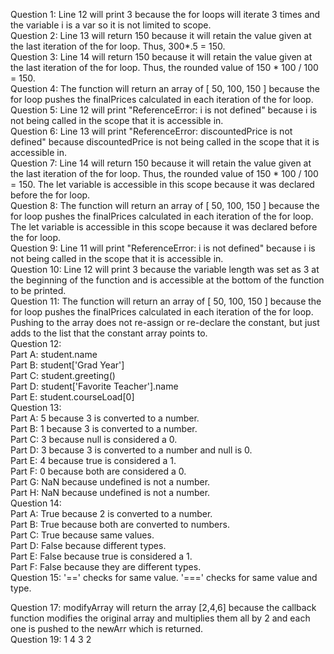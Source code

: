 Question 1: Line 12 will print 3 because the for loops will iterate 3 times and the variable i is a var so it is not limited to scope. <br/>
Question 2: Line 13 will return 150 because it will retain the value given at the last iteration of the for loop. Thus, 300*.5 = 150. <br/>
Question 3: Line 14 will return 150 because it will retain the value given at the last iteration of the for loop. Thus, the rounded value of 150 * 100 / 100 = 150. <br/>
Question 4: The function will return an array of [ 50, 100, 150 ] because the for loop pushes the finalPrices calculated in each iteration of the for loop. <br/>
Question 5: Line 12 will print "ReferenceError: i is not defined" because i is not being called in the scope that it is accessible in. <br/>
Question 6: Line 13 will print "ReferenceError: discountedPrice is not defined" because discountedPrice is not being called in the scope that it is accessible in. <br/>
Question 7: Line 14 will return 150 because it will retain the value given at the last iteration of the for loop. Thus, the rounded value of 150 * 100 / 100 = 150. The let variable is accessible in this scope because it was declared before the for loop. <br/>
Question 8: The function will return an array of [ 50, 100, 150 ] because the for loop pushes the finalPrices calculated in each iteration of the for loop. The let variable is accessible in this scope because it was declared before the for loop. <br/>
Question 9: Line 11 will print "ReferenceError: i is not defined" because i is not being called in the scope that it is accessible in. <br/>
Question 10: Line 12 will print 3 because the variable length was set as 3 at the beginning of the function and is accessible at the bottom of the function to be printed. <br/>
Question 11: The function will return an array of [ 50, 100, 150 ] because the for loop pushes the finalPrices calculated in each iteration of the for loop. Pushing to the array does not re-assign or re-declare the constant, but just adds to the list that the constant array points to. <br/>
Question 12: <br/>
    Part A: student.name <br/>
    Part B: student['Grad Year'] <br/>
    Part C: student.greeting() <br/>
    Part D: student['Favorite Teacher'].name <br/>
    Part E: student.courseLoad[0] <br/>
Question 13: <br/>
    Part A:  5 because 3 is converted to a number. <br/>
    Part B:  1 because 3 is converted to a number. <br/>
    Part C:  3 because null is considered a 0. <br/>
    Part D:  3 because 3 is converted to a number and null is 0. <br/>
    Part E:  4 because true is considered a 1. <br/>
    Part F:  0 because both are considered a 0. <br/>
    Part G:  NaN because undefined is not a number. <br/>
    Part H:  NaN because undefined is not a number. <br/>
Question 14: <br/>
    Part A:  True because 2 is converted to a number. <br/>
    Part B:  True because both are converted to numbers. <br/>
    Part C:  True because same values. <br/>
    Part D:  False because different types. <br/>
    Part E:  False because true is considered a 1. <br/>
    Part F:  False because they are different types. <br/>
Question 15: '==' checks for same value. '===' checks for same value and type. <br/>

Question 17: modifyArray will return the array [2,4,6] because the callback function modifies the original array and multiplies them all by 2 and each one is pushed to the newArr which is returned.<br/>
Question 19: 1 4 3 2 <br/>
